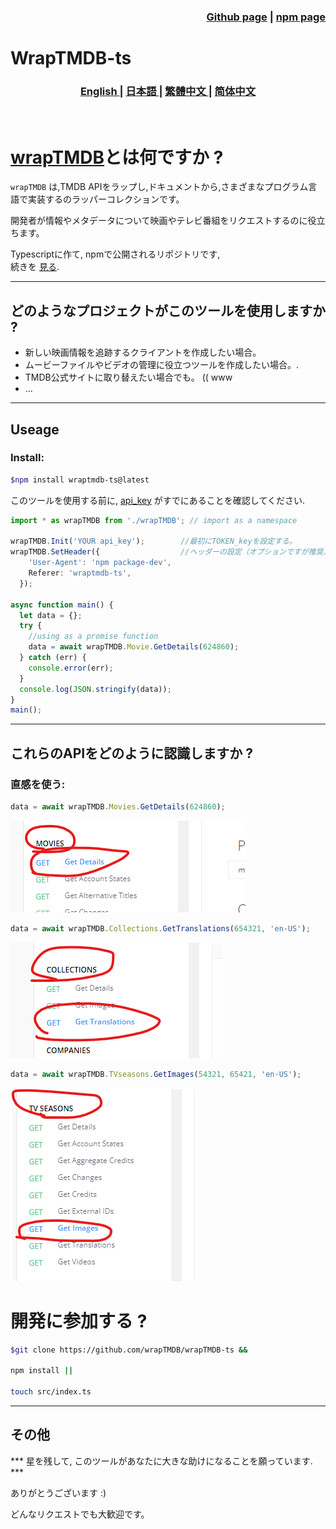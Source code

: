 
<h3 align="right">
<a href="https://github.com/wrapTMDB/wrapTMDB-ts">Github page</a> |
<a href="https://www.npmjs.com/package/wraptmdb-ts">npm page</a>  
</h3>


# WrapTMDB-ts  
<h3>
<p align="center">
<a href="/docs/README.md"> English </a>|
<a href="/docs/README_ja.md"> 日本語 </a>|
<a href="/docs/README_zh-tw.md"> 繁體中文 </a>|
<a href="/docs/README_zh-ch.md"> 简体中文 </a>
</p>
</h3>
<br/>

# [wrapTMDB](https://github.com/wrapTMDB/wrapTMDB)とは何ですか ?

```wrapTMDB``` は,TMDB APIをラップし,ドキュメントから,さまざまなプログラム言語で実装するのラッパーコレクションです。

開発者が情報やメタデータについて映画やテレビ番組をリクエストするのに役立ちます。<br/>

Typescriptに作て, npmで公開されるリポジトリです,<br/>
続きを [見る](https://github.com/wrapTMDB/wrapTMDB).
___
## どのようなプロジェクトがこのツールを使用しますか ?

- 新しい映画情報を追跡するクライアントを作成したい場合。
- ムービーファイルやビデオの管理に役立つツールを作成したい場合。.
- TMDB公式サイトに取り替えたい場合でも。 (( www
- ...

___
## Useage

### Install:

```bash
$npm install wraptmdb-ts@latest
```

このツールを使用する前に, [api_key](https://developers.themoviedb.org/3/getting-started/authentication) がすでにあることを確認してください.
<br/>

``` Typescript
import * as wrapTMDB from './wrapTMDB'; // import as a namespace

wrapTMDB.Init('YOUR api_key');        //最初にTOKEN_keyを設定する。 
wrapTMDB.SetHeader({                  //ヘッダーの設定（オプションですが推奨）
    'User-Agent': 'npm package-dev',
    Referer: 'wraptmdb-ts',
  });

async function main() {
  let data = {};
  try {
    //using as a promise function
    data = await wrapTMDB.Movie.GetDetails(624860); 
  } catch (err) {
    console.error(err);
  }
  console.log(JSON.stringify(data));
}
main();
```
___

## これらのAPIをどのように認識しますか ?

### 直感を使う:

```Typescript
data = await wrapTMDB.Movies.GetDetails(624860);
```
![alt text](172714.png)

```Typescript
data = await wrapTMDB.Collections.GetTranslations(654321, 'en-US');
```
![alt text](172927.png)

```Typescript
data = await wrapTMDB.TVseasons.GetImages(54321, 65421, 'en-US');
```
![alt text](172331.png)



# 開発に参加する ?
```bash
$git clone https://github.com/wrapTMDB/wrapTMDB-ts &&

npm install ||

touch src/index.ts 
```

___
## その他

*** 星を残して, このツールがあなたに大きな助けになることを願っています. ***

ありがとうございます :)

どんなリクエストでも大歓迎です。
